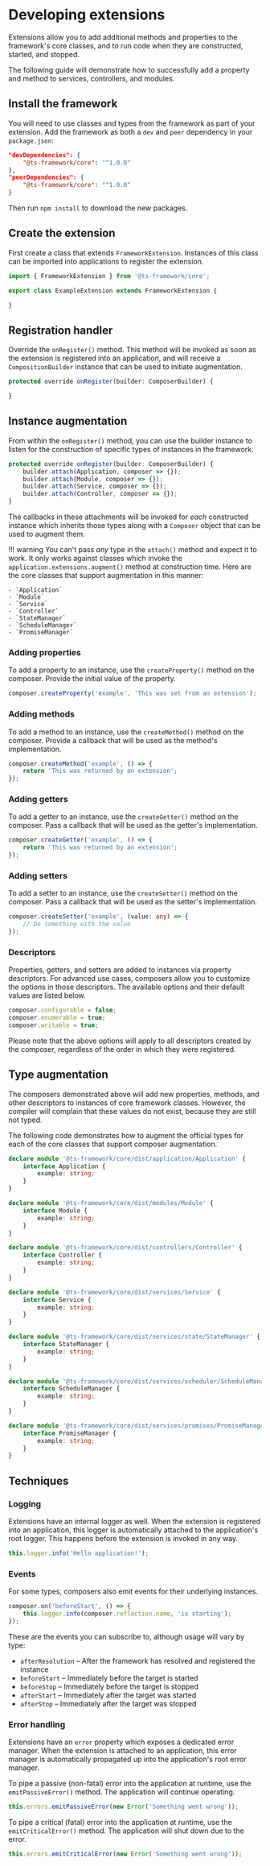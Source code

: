 # Developing extensions

Extensions allow you to add additional methods and properties to the framework's core classes, and to run code when
they are constructed, started, and stopped.

The following guide will demonstrate how to successfully add a property and method to services, controllers, and
modules.

## Install the framework

You will need to use classes and types from the framework as part of your extension. Add the framework as both a
`dev` and `peer` dependency in your `package.json`:

```json
"devDependencies": {
	"@ts-framework/core": "^1.0.0"
},
"peerDependencies": {
	"@ts-framework/core": "^1.0.0"
}
```

Then run `npm install` to download the new packages.

## Create the extension

First create a class that extends `FrameworkExtension`. Instances of this class can be imported into applications to
register the extension.

```ts
import { FrameworkExtension } from '@ts-framework/core';

export class ExampleExtension extends FrameworkExtension {

}
```

## Registration handler

Override the `onRegister()` method. This method will be invoked as soon as the extension is registered into an
application, and will receive a `CompositionBuilder` instance that can be used to initiate augmentation.

```ts
protected override onRegister(builder: ComposerBuilder) {

}
```

## Instance augmentation

From within the `onRegister()` method, you can use the builder instance to listen for the construction of specific
types of instances in the framework.

```ts
protected override onRegister(builder: ComposerBuilder) {
	builder.attach(Application, composer => {});
	builder.attach(Module, composer => {});
	builder.attach(Service, composer => {});
	builder.attach(Controller, composer => {});
}
```

The callbacks in these attachments will be invoked for *each* constructed instance which inherits those types along
with a `Composer` object that can be used to augment them.

!!! warning
	You can't pass *any* type in the `attach()` method and expect it to work. It only works against classes which
	invoke the `application.extensions.augment()` method at construction time. Here are the core classes that support
	augmentation in this manner:

	- `Application`
	- `Module`
	- `Service`
	- `Controller`
	- `StateManager`
	- `ScheduleManager`
	- `PromiseManager`

### Adding properties

To add a property to an instance, use the `createProperty()` method on the composer. Provide the initial value of the
property.

```ts
composer.createProperty('example', 'This was set from an extension');
```

### Adding methods

To add a method to an instance, use the `createMethod()` method on the composer. Provide a callback that will be used
as the method's implementation.

```ts
composer.createMethod('example', () => {
	return 'This was returned by an extension';
});
```

### Adding getters

To add a getter to an instance, use the `createGetter()` method on the composer. Pass a callback that will be used as
the getter's implementation.

```ts
composer.createGetter('example', () => {
	return 'This was returned by an extension';
});
```

### Adding setters

To add a setter to an instance, use the `createSetter()` method on the composer. Pass a callback that will be used as
the setter's implementation.

```ts
composer.createSetter('example', (value: any) => {
	// Do something with the value
});
```

### Descriptors

Properties, getters, and setters are added to instances via property descriptors. For advanced use cases, composers
allow you to customize the options in those descriptors. The available options and their default values are listed
below.

```ts
composer.configurable = false;
composer.enumerable = true;
composer.writable = true;
```

Please note that the above options will apply to all descriptors created by the composer, regardless of the order in
which they were registered.

## Type augmentation

The composers demonstrated above will add new properties, methods, and other descriptors to instances of core framework
classes. However, the compiler will complain that these values do not exist, because they are still not typed.

The following code demonstrates how to augment the official types for each of the core classes that support composer
augmentation.

```ts
declare module '@ts-framework/core/dist/application/Application' {
	interface Application {
		example: string;
	}
}

declare module '@ts-framework/core/dist/modules/Module' {
	interface Module {
		example: string;
	}
}

declare module '@ts-framework/core/dist/controllers/Controller' {
	interface Controller {
		example: string;
	}
}

declare module '@ts-framework/core/dist/services/Service' {
	interface Service {
		example: string;
	}
}

declare module '@ts-framework/core/dist/services/state/StateManager' {
	interface StateManager {
		example: string;
	}
}

declare module '@ts-framework/core/dist/services/scheduler/ScheduleManager' {
	interface ScheduleManager {
		example: string;
	}
}

declare module '@ts-framework/core/dist/services/promises/PromiseManager' {
	interface PromiseManager {
		example: string;
	}
}
```

## Techniques

### Logging

Extensions have an internal logger as well. When the extension is registered into an application, this logger is
automatically attached to the application's root logger. This happens before the extension is invoked in any way.

```ts
this.logger.info('Hello application!');
```

### Events

For some types, composers also emit events for their underlying instances.

```ts
composer.on('beforeStart', () => {
	this.logger.info(composer.reflection.name, 'is starting');
});
```

These are the events you can subscribe to, although usage will vary by type:

- `afterResolution` – After the framework has resolved and registered the instance
- `beforeStart` – Immediately before the target is started
- `beforeStop` – Immediately before the target is stopped
- `afterStart` – Immediately after the target was started
- `afterStop` – Immediately after the target was stopped

### Error handling

Extensions have an `error` property which exposes a dedicated error manager. When the extension is attached to an
application, this error manager is automatically propagated up into the application's root error manager.

To pipe a passive (non-fatal) error into the application at runtime, use the `emitPassiveError()` method. The
application will continue operating.

```ts
this.errors.emitPassiveError(new Error('Something went wrong'));
```

To pipe a critical (fatal) error into the application at runtime, use the `emitCriticalError()` method. The application
will shut down due to the error.

```ts
this.errors.emitCriticalError(new Error('Something went wrong'));
```
